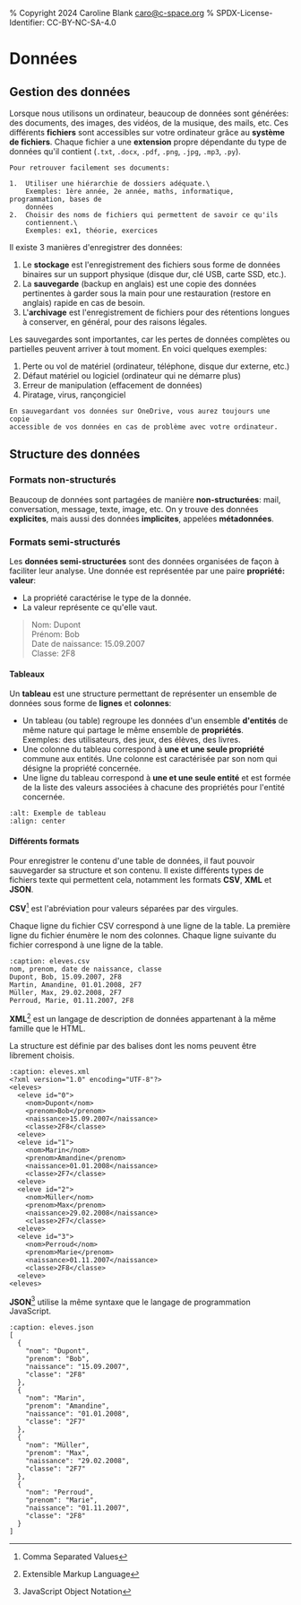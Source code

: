 % Copyright 2024 Caroline Blank <caro@c-space.org>
% SPDX-License-Identifier: CC-BY-NC-SA-4.0

# Données

## Gestion des données

Lorsque nous utilisons un ordinateur, beaucoup de données sont générées: des
documents, des images, des vidéos, de la musique, des mails, etc.
Ces différents **fichiers** sont accessibles sur votre ordinateur grâce au
**système de fichiers**. Chaque fichier a une **extension** propre dépendante du
type de données qu'il contient (`.txt`, `.docx`, `.pdf`, `.png`, `.jpg`, `.mp3`,
`.py`).

```{tip}
Pour retrouver facilement ses documents:

1.  Utiliser une hiérarchie de dossiers adéquate.\
    Exemples: 1ère année, 2e année, maths, informatique, programmation, bases de
    données
2.  Choisir des noms de fichiers qui permettent de savoir ce qu'ils
    contiennent.\
    Exemples: ex1, théorie, exercices
```

Il existe 3 manières d'enregistrer des données:

1.  Le **stockage** est l'enregistrement des fichiers sous forme de données
    binaires sur un support physique (disque dur, clé USB, carte SSD, etc.).
2.  La **sauvegarde** (backup en anglais) est une copie des données pertinentes
    à garder sous la main pour une restauration (restore en anglais) rapide en
    cas de besoin.
3.  L'**archivage** est l'enregistrement de fichiers pour des rétentions longues
    à conserver, en général, pour des raisons légales.

Les sauvegardes sont importantes, car les pertes de données complètes ou
partielles peuvent arriver à tout moment. En voici quelques exemples:

1. Perte ou vol de matériel (ordinateur, téléphone, disque dur externe, etc.)
2. Défaut matériel ou logiciel (ordinateur qui ne démarre plus)
3. Erreur de manipulation (effacement de données)
4. Piratage, virus, rançongiciel

```{tip}
En sauvegardant vos données sur OneDrive, vous aurez toujours une copie
accessible de vos données en cas de problème avec votre ordinateur.
```

## Structure des données

### Formats non-structurés

Beaucoup de données sont partagées de manière **non-structurées**: mail,
conversation, message, texte, image, etc. On y trouve des données
**explicites**, mais aussi des données **implicites**, appelées **métadonnées**.

### Formats semi-structurés

Les **données semi-structurées** sont des données organisées de façon à
faciliter leur analyse. Une donnée est représentée par une paire
**propriété: valeur**:
- La propriété caractérise le type de la donnée.
- La valeur représente ce qu'elle vaut.

> Nom: Dupont\
> Prénom: Bob\
> Date de naissance: 15.09.2007\
> Classe: 2F8

#### Tableaux

Un **tableau** est une structure permettant de représenter un ensemble de
données sous forme de **lignes** et **colonnes**:
- Un tableau (ou table) regroupe les données d'un ensemble **d'entités** de
  même nature qui partage le même ensemble de **propriétés**.\
  Exemples: des utilisateurs, des jeux, des élèves, des livres.
- Une colonne du tableau correspond à **une et une seule propriété** commune aux
  entités. Une colonne est caractérisée par son nom qui désigne la propriété
  concernée.
- Une ligne du tableau correspond à **une et une seule entité** et est formée
  de la liste des valeurs associées à chacune des propriétés pour l'entité
  concernée.

```{image} images/tableau.png
:alt: Exemple de tableau
:align: center
```

#### Différents formats

Pour enregistrer le contenu d'une table de données, il faut pouvoir sauvegarder
sa structure et son contenu. Il existe différents types de fichiers texte qui
permettent cela, notamment les formats **CSV**, **XML** et **JSON**.

**CSV**[^sn1] est l'abréviation pour valeurs séparées par des virgules.
[^sn1]: Comma Separated Values

Chaque ligne du fichier CSV correspond à une ligne de la table. La première
ligne du fichier énumère le nom des colonnes. Chaque ligne suivante du fichier
correspond à une ligne de la table.

```{code-block} text
:caption: eleves.csv
nom, prenom, date de naissance, classe
Dupont, Bob, 15.09.2007, 2F8
Martin, Amandine, 01.01.2008, 2F7
Müller, Max, 29.02.2008, 2F7
Perroud, Marie, 01.11.2007, 2F8
```

**XML**[^sn2] est un langage de description de données appartenant à la même
famille que le HTML.
[^sn2]: Extensible Markup Language

La structure est définie par des balises dont les noms peuvent être librement
choisis.

```{code-block} xml
:caption: eleves.xml
<?xml version="1.0" encoding="UTF-8"?>
<eleves>
  <eleve id="0">
    <nom>Dupont</nom>
    <prenom>Bob</prenom>
    <naissance>15.09.2007</naissance>
    <classe>2F8</classe>
  <eleve>
  <eleve id="1">
    <nom>Marin</nom>
    <prenom>Amandine</prenom>
    <naissance>01.01.2008</naissance>
    <classe>2F7</classe>
  <eleve>
  <eleve id="2">
    <nom>Müller</nom>
    <prenom>Max</prenom>
    <naissance>29.02.2008</naissance>
    <classe>2F7</classe>
  <eleve>
  <eleve id="3">
    <nom>Perroud</nom>
    <prenom>Marie</prenom>
    <naissance>01.11.2007</naissance>
    <classe>2F8</classe>
  <eleve>
<eleves>
```

**JSON**[^sn3] utilise la même syntaxe que le langage de programmation
JavaScript.
[^sn3]: JavaScript Object Notation

```{code-block} javascript
:caption: eleves.json
[
  {
    "nom": "Dupont",
    "prenom": "Bob",
    "naissance": "15.09.2007",
    "classe": "2F8"
  },
  {
    "nom": "Marin",
    "prenom": "Amandine",
    "naissance": "01.01.2008",
    "classe": "2F7"
  },
  {
    "nom": "Müller",
    "prenom": "Max",
    "naissance": "29.02.2008",
    "classe": "2F7"
  },
  {
    "nom": "Perroud",
    "prenom": "Marie",
    "naissance": "01.11.2007",
    "classe": "2F8"
  }
]
```
